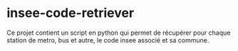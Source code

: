 # insee-code-retriever
Ce projet contient un script en python qui permet de récupérer pour chaque station de metro, bus et autre, le code insee associé et sa commune.
